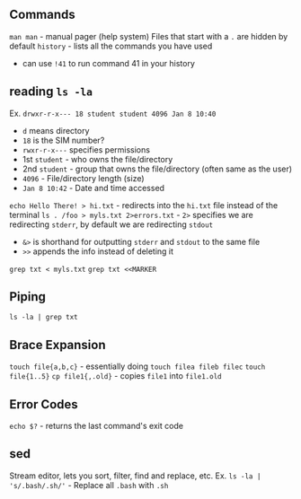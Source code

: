 ## Commands
`man man` - manual pager (help system)
Files that start with a `.` are hidden by default
`history` - lists all the commands you have used
- can use `!41` to run command 41 in your history

## reading `ls -la`
Ex. `drwxr-r-x--- 18 student student 4096 Jan 8 10:40`
- `d` means directory
- `18` is the SIM number?
- `rwxr-r-x---` specifies permissions
- 1st `student` - who owns the file/directory
- 2nd `student` - group that owns the file/directory (often same as the user)
- `4096` - File/directory length (size)
- `Jan 8 10:42` - Date and time accessed

`echo Hello There! > hi.txt` - redirects into the `hi.txt` file instead of the terminal
`ls . /foo > myls.txt 2>errors.txt` - `2>` specifies we are redirecting `stderr`, by default we are redirecting `stdout`
- `&>` is shorthand for outputting `stderr` and `stdout` to the same file
- `>>` appends the info instead of deleting it

`grep txt < myls.txt`
`grep txt <<MARKER`

## Piping
`ls -la | grep txt`

## Brace Expansion
`touch file{a,b,c}` - essentially doing `touch filea fileb filec`
`touch file{1..5}`
`cp file1{,.old}` - copies `file1` into `file1.old`

## Error Codes
`echo $?` - returns the last command's exit code

## sed
Stream editor, lets you sort, filter, find and replace, etc.
Ex. `ls -la | 's/.bash/.sh/'` - Replace all `.bash` with `.sh`
